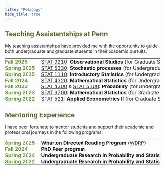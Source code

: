```yaml
---
title: "Pedagogy"
hide_title: true
---
```


<style>
    :root {
        --olive-color: rgb(102, 153, 51); /* Define a CSS variable for the olive color */
    }
    
    /* Style the table to remove borders and padding */
    .ta-table td {
        border: none !important; /* Add this line to remove borders */
        padding: 0;
        vertical-align: top;
    }

    /* This rule styles the table rows and removes the border */
    .ta-table tr {
        border-bottom: none !important;
    }
    
    .ta-table {
        border-collapse: collapse; /* Prevents gaps between cells */
        width: 100%;
    }

    /* Style the first column specifically for the year and semester text */
    .ta-table td:first-child {
        font-weight: bold;
        color: var(--olive-color);
        padding-right: 20px; /* Add some space between the columns */
        white-space: nowrap; /* Prevent the text from wrapping */
    }
    .ta-table td:last-child {
        white-space: nowrap;
    }
    
/*     /* Add a border to the bottom of each row for separation */
    .ta-table tr:not(:last-child) {
        border-bottom: 1px solid #ddd;
    } */

/*     /* Style the link text */
    .ta-table a {
        color: var(--olive-color); /* Make links the same color as the header */
        text-decoration: none; /* Remove the underline */
    } */
    .ta-table a:hover {
        text-decoration: underline; /* Add underline on hover for usability */
    }
</style>

<h2 style="color: #556B2F;">Teaching Assistantships at Penn</h2>
My teaching assistantships have provided me with the opportunity to guide both undergraduate and graduate students in their academic pursuits.
<table class="ta-table">
    <tbody>
        <tr>
            <td>Fall 2025</td>
            <td><a href="/docs/course_syllabi/stat9210.pdf">STAT 9210</a>: <strong>Observational Studies</strong> (for Graduate Students)</td>
        </tr>
        <tr>
            <td>Spring 2025</td>
            <td><a href="/docs/course_syllabi/stat5330.pdf">STAT 5330</a>: <strong>Stochastic processes</strong> (for Undergraduate Students)</td>
        </tr>
        <tr>
            <td>Spring 2025</td>
            <td><a href="/docs/course_syllabi/stat1110.pdf">STAT 1110</a>: <strong>Introductory Statistics</strong> (for Undergraduate Students)</td>
        </tr>
        <tr>
            <td>Fall 2024</td>
            <td><a href="/docs/course_syllabi/stat4320.pdf">STAT 4320</a>: <strong>Mathematical Statistics</strong> (for Undergraduate Students)</td>
        </tr>
        <tr>
            <td>Fall 2023</td>
            <td><a href="/docs/course_syllabi/STAT4300.pdf">STAT 4300</a> & <a href="/docs/course_syllabi/stat5100.pdf">STAT 5100</a>: <strong>Probability</strong> (for Undergraduate/Graduate Students)</td>
        </tr>
        <tr>
            <td>Spring 2023</td>
            <td><a href="/docs/course_syllabi/stat9700.pdf">STAT 9700</a>: <strong>Mathematical Statistics</strong> (for Graduate Students)</td>
        </tr>
        <tr>
            <td>Spring 2022</td>
            <td><a href="/docs/course_syllabi/stat521.pdf">STAT 521</a>: <strong>Applied Econometrics II</strong> (for Graduate Students)</td>
        </tr>
    </tbody>
</table>



<h2 style="color: #556B2F;">Mentoring Experience</h2>
I have been fortunate to mentor students and support their academic and professional journeys in the following programs.
<table class="ta-table">
    <tbody>
        <tr>
            <td>Spring 2025</td>
            <td><strong>Wharton Directed Reading Program</strong> (<a href="https://sites.google.com/view/wharton-drp/">WDRP</a>) </td>
        </tr>
        <tr>
            <td>Fall 2024</td>
            <td><strong>PhD Peer program</strong> </td>
        </tr>
        <tr>
            <td>Spring 2024</td>
            <td><strong>Undergraduate Research in Probability and Statistics</strong> (<a href="https://sites.google.com/view/urps-penn">URPS</a>) </td>
        </tr>
        <tr>
            <td>Spring 2022</td>
            <td><strong>Undergraduate Research in Probability and Statistics</strong> (<a href="https://sites.google.com/view/urps-penn">URPS</a>) </td>
        </tr>
    </tbody>
</table>



<!-- Add a style tag with CSS to control the layout -->
<style>
  .content-container {
    display: flex;
    align-items: flex-start;
  }
  .text-container {
    flex-grow: 1;
  }

  .side-image {
    margin-top: 5px;
    margin-left: 30px; /* Adjust the space between the image and the text */
    max-width: 40%; /* Adjust the width of the image */
    border-radius: 2%; /* Make the image circular */
    overflow: hidden; /* Hide anything outside of the circle */
  }

  /* Responsive design for smaller screens */
  @media (max-width: 768px) {
    .side-image {
      max-width: 100%;
      margin-left: 0;
      margin-bottom: 20px;
    }

    .content-container {
      flex-direction: column;
    }
  }
</style>
